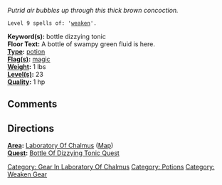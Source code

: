 *Putrid air bubbles up through this thick brown concoction.*  

`Level 9 spells of: '`[`weaken`](Weaken "wikilink")`'.`

**Keyword(s):** bottle dizzying tonic  
**Floor Text:** A bottle of swampy green fluid is here.  
**[Type](:Category:_Object_Types "wikilink"):**
[potion](:Category:_Potions "wikilink")  
**[Flag(s)](:Category:_Object_Flags "wikilink"):**
[magic](Magic_Flag "wikilink")  
**[Weight](Object_Weight "wikilink"):** 1 lbs  
**[Level(s)](Object_Level "wikilink"):** 23  
**[Quality](Object_Quality "wikilink"):** 1 hp  

## Comments

## Directions

**[Area](:Category:_Areas "wikilink"):** [Laboratory Of
Chalmus](:Category:_Laboratory_Of_Chalmus "wikilink")
([Map](Laboratory_Of_Chalmus_Map "wikilink"))  
**[Quest](:Category:_Ticket_Quests "wikilink"):** [Bottle Of Dizzying
Tonic Quest](Bottle_Of_Dizzying_Tonic_Quest "wikilink")

[Category: Gear In Laboratory Of
Chalmus](Category:_Gear_In_Laboratory_Of_Chalmus "wikilink") [Category:
Potions](Category:_Potions "wikilink") [Category: Weaken
Gear](Category:_Weaken_Gear "wikilink")
